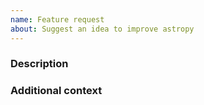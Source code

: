 ```yaml
---
name: Feature request
about: Suggest an idea to improve astropy
---
```


<!-- This comments are hidden when you submit the issue,
so you do not need to remove them! -->

<!-- Please be sure to check out our contributing guidelines,
https://github.com/jancami/edibles/tree/master/.github/CONTRIBUTING.md .
Please be sure to check out our code of conduct,
https://github.com/jancami/edibles/tree/master/.github/CODE_OF_CONDUCT.md . -->

<!-- Please have a search on our GitHub repository to see if a similar
issue has already been posted.
If a similar issue is closed, have a quick look to see if you are satisfied
by the resolution.
If not please go ahead and open an issue! -->

### Description
<!-- Provide a general description of the feature you would like. -->
<!-- If you want to, you can suggest a draft design or API. -->
<!-- This way we have a deeper discussion on the feature. -->


### Additional context
<!-- Add any other context or screenshots about the feature request here. -->
<!-- This part is optional. -->
